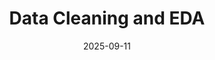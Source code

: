 ---
layout: lecture
number: 5
date: 2025-09-11
published: true
title: Data Cleaning and EDA
presented_by: Josh Grossman
slido:
recording: 
files:
  slides: 
  pdf_slides:
  code:
  code_html:
  notebook:
  notes:
  additional_files:
    - name:
      link:
      target: #or leave empty
---
